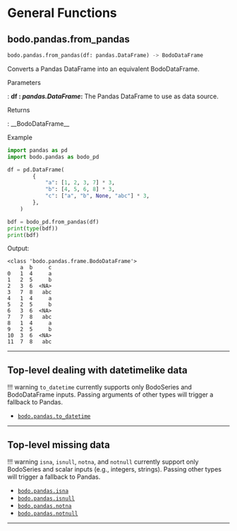 # General Functions

## bodo.pandas.from_pandas

``` py
bodo.pandas.from_pandas(df: pandas.DataFrame) -> BodoDataFrame
```

Converts a Pandas DataFrame into an equivalent BodoDataFrame.

<p class="api-header">Parameters</p>

: __df : *pandas.DataFrame*:__ The Pandas DataFrame to use as data source.

<p class="api-header">Returns</p>
: __BodoDataFrame__

<p class="api-header">Example</p>

``` py
import pandas as pd
import bodo.pandas as bodo_pd

df = pd.DataFrame(
        {
            "a": [1, 2, 3, 7] * 3,
            "b": [4, 5, 6, 8] * 3,
            "c": ["a", "b", None, "abc"] * 3,
        },
    )

bdf = bodo_pd.from_pandas(df)
print(type(bdf))
print(bdf)
```

Output:
```
<class 'bodo.pandas.frame.BodoDataFrame'>
    a  b     c
0   1  4     a
1   2  5     b
2   3  6  <NA>
3   7  8   abc
4   1  4     a
5   2  5     b
6   3  6  <NA>
7   7  8   abc
8   1  4     a
9   2  5     b
10  3  6  <NA>
11  7  8   abc
```

---

## Top-level dealing with datetimelike data
!!! warning
    `to_datetime` currently supports only BodoSeries and BodoDataFrame inputs. Passing arguments of other types will trigger a fallback to Pandas.

- [`bodo.pandas.to_datetime`][bodotodatetime]

---

## Top-level missing data
!!! warning
    `isna`, `isnull`, `notna`, and `notnull` currently support only BodoSeries and scalar inputs (e.g., integers, strings). Passing other types will trigger a fallback to Pandas.

- [`bodo.pandas.isna`][bodoisna]
- [`bodo.pandas.isnull`][bodoisnull]
- [`bodo.pandas.notna`][bodonotna]
- [`bodo.pandas.notnull`][bodonotnull]

---

[bodotodatetime]: https://pandas.pydata.org/docs/reference/api/pandas.to_datetime.html
[bodoisna]: https://pandas.pydata.org/docs/reference/api/pandas.isna.html
[bodoisnull]: https://pandas.pydata.org/docs/reference/api/pandas.isnull.html
[bodonotna]: https://pandas.pydata.org/docs/reference/api/pandas.notna.html
[bodonotnull]: https://pandas.pydata.org/docs/reference/api/pandas.notnull.html


